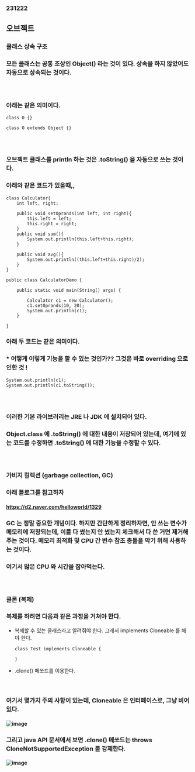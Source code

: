 ### 231222
## 오브젝트
### 클래스 상속 구조
### 모든 클래스는 공통 조상인 Object() 라는 것이 있다. 상속을 하지 않았어도 자동으로 상속되는 것이다.
### <br/>

### 아래는 같은 의미이다.
```
class O {}
```
```
class O extends Object {}
```
### <br/>

### 오브젝트 클래스를 println 하는 것은 .toString() 을 자동으로 쓰는 것이다.
### 아래와 같은 코드가 있을때,,
```
class Calculator{
    int left, right;
      
    public void setOprands(int left, int right){
        this.left = left;
        this.right = right;
    }
    public void sum(){
        System.out.println(this.left+this.right);
    }
      
    public void avg(){
        System.out.println((this.left+this.right)/2);
    }
}
  
public class CalculatorDemo {
      
    public static void main(String[] args) {
          
        Calculator c1 = new Calculator();
        c1.setOprands(10, 20);
        System.out.println(c1);
    }
  
}
```
### 아래 두 코드는 같은 의미이다. 
### * 어떻게 이렇게 기능을 할 수 있는 것인가?? 그것은 바로 overriding 으로 인한 것 !
```
System.out.println(c1);
System.out.println(c1.toString());
```
### <br/>

### 이러한 기본 라이브러리는 JRE 나 JDK 에 설치되어 있다. 
### Object.class 에 .toString() 에 대한 내용이 저장되어 있는데, 여기에 있는 코드를 수정하면 .toString() 에 대한 기능을 수정할 수 있다.
### <br/>

### 가비지 컬렉션 (garbage collection, GC)
### 아래 블로그를 참고하자
#### https://d2.naver.com/helloworld/1329
### GC 는 정말 중요한 개념이다. 하지만 간단하게 정리하자면, 안 쓰는 변수가 메모리에 저장되는데, 이를 다 썼는지 안 썼는지 체크해서 다 쓴 거면 제거해주는 것이다. 메모리 최적화 및 CPU 간 변수 참조 충돌을 막기 위해 사용하는 것이다. 
### 여기서 많은 CPU 와 시간을 잡아먹는다.
### <br/>

### 클론 (복제)
### 복제를 하려면 다음과 같은 과정을 거쳐야 한다.
- 복제할 수 있는 클래스라고 알려줘야 한다. 그래서 implements Cloneable 를 해야 한다.
  ```
  class Test implements Cloneable {

  }
  ```
- .clone() 메쏘드를 이용한다.
#### <br/>
### 여기서 몇가지 주의 사항이 있는데, Cloneable 은 인터페이스로, 그냥 비어 있다.
#### ![image](https://github.com/Shin-jongwhan/java/assets/62974484/df6532bf-af5f-413d-a60c-c42774a42433)
### 그리고 java API 문서에서 보면 .clone() 메쏘드는 throws CloneNotSupportedException 를 강제한다.
#### ![image](https://github.com/Shin-jongwhan/java/assets/62974484/364970e8-074d-4916-b99d-bc75d33b9c45)
#### <br/>

### 
